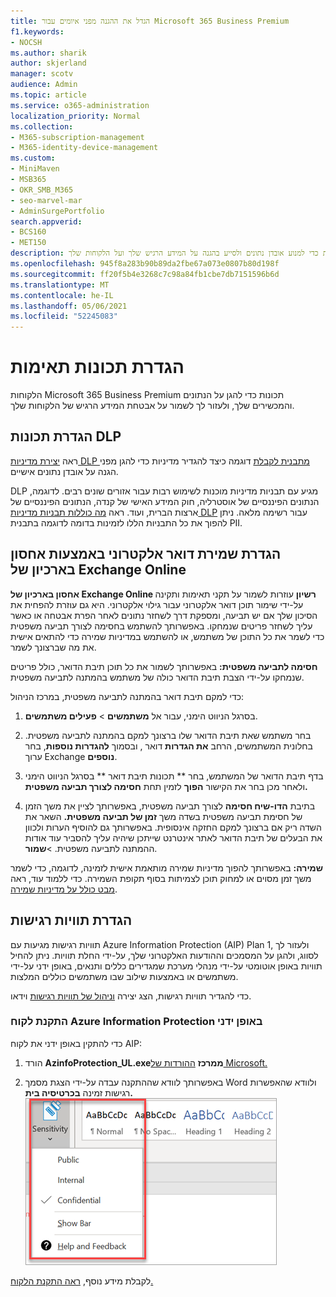 ```yaml
---
title: הגדל את ההגנה מפני איומים עבור Microsoft 365 Business Premium
f1.keywords:
- NOCSH
ms.author: sharik
author: skjerland
manager: scotv
audience: Admin
ms.topic: article
ms.service: o365-administration
localization_priority: Normal
ms.collection:
- M365-subscription-management
- M365-identity-device-management
ms.custom:
- MiniMaven
- MSB365
- OKR_SMB_M365
- seo-marvel-mar
- AdminSurgePortfolio
search.appverid:
- BCS160
- MET150
description: הגדר תכונות תאימות כדי למנוע אובדן נתונים ולסייע בהגנה על המידע הרגיש שלך ועל הלקוחות שלך.
ms.openlocfilehash: 945f8a283b90b89da2fbe67a073e0807b80d198f
ms.sourcegitcommit: ff20f5b4e3268c7c98a84fb1cbe7db7151596b6d
ms.translationtype: MT
ms.contentlocale: he-IL
ms.lasthandoff: 05/06/2021
ms.locfileid: "52245083"
---
```

# <a name="set-up-compliance-features"></a>הגדרת תכונות תאימות

הלקוחות Microsoft 365 Business Premium תכונות כדי להגן על הנתונים והמכשירים שלך, ולעזור לך לשמור על אבטחת המידע הרגיש של הלקוחות שלך.

## <a name="set-up-dlp-features"></a>הגדרת תכונות DLP

ראה [יצירת מדיניות DLP מתבנית לקבלת](../compliance/create-a-dlp-policy-from-a-template.md) דוגמה כיצד להגדיר מדיניות כדי להגן מפני הגנה על אובדן נתונים אישיים. 
  
DLP מגיע עם תבניות מדיניות מוכנות לשימוש רבות עבור אזורים שונים רבים. לדוגמה, הנתונים הפיננסיים של אוסטרליה, חוק המידע האישי של קנדה, הנתונים הפיננסיים של ארצות הברית, ועוד. ראה [מה כוללות תבניות מדיניות DLP](../compliance/what-the-dlp-policy-templates-include.md) עבור רשימה מלאה. ניתן להפוך את כל התבניות הללו לזמינות בדומה לדוגמה בתבנית PII. 
  
## <a name="set-up-email-retention-with-exchange-online-archiving"></a>הגדרת שמירת דואר אלקטרוני באמצעות אחסון בארכיון של Exchange Online

 **אחסון בארכיון של Exchange Online רשיון** עוזרות לשמור על תקני תאימות ותקינה על-ידי שימור תוכן דואר אלקטרוני עבור גילוי אלקטרוני. היא גם עוזרת להפחית את הסיכון שלך אם יש תביעה, ומספקת דרך לשחזר נתונים לאחר הפרת אבטחה או כאשר עליך לשחזר פריטים שנמחקו. באפשרותך להשתמש בחסימה לצורך תביעה משפטית כדי לשמר את כל התוכן של משתמש, או להשתמש במדיניות שמירה כדי להתאים אישית את מה שברצונך לשמר.
  
**חסימה לתביעה משפטית:** באפשרותך לשמור את כל תוכן תיבת הדואר, כולל פריטים שנמחקו על-ידי הצבת תיבת הדואר כולה של משתמש בהמתנה לתביעה משפטית. 
    
כדי למקם תיבת דואר בהמתנה לתביעה משפטית, במרכז הניהול:
    
1. בסרגל הניווט הימני, עבור אל **משתמשים** \> **פעילים משתמשים**.
    
2. בחר משתמש שאת תיבת הדואר שלו ברצונך למקם בהמתנה לתביעה משפטית. בחלונית המשתמשים, הרחב **את הגדרות** דואר , ובסמוך **להגדרות נוספות**, בחר ערוך Exchange **נוספים**.
    
3. בדף תיבת הדואר של המשתמש, בחר ** תכונות תיבת דואר ** בסרגל הניווט הימני ולאחר מכן בחר את הקישור **הפוך** לזמין תחת **חסימה לצורך תביעה משפטית.**
    
4. בתיבת **הדו-שיח חסימה** לצורך תביעה משפטית, באפשרותך לציין את משך הזמן של חסימת תביעה משפטית בשדה משך **זמן של תביעה משפטית.** השאר את השדה ריק אם ברצונך למקם החזקה אינסופית. באפשרותך גם להוסיף הערות ולכוון את הבעלים של תיבת הדואר לאתר אינטרנט שייתכן שיהיה עליך להסביר עוד אודות ההמתנה לתביעה משפטית. \>**שמור**.
    
**שמירה:** באפשרותך להפוך מדיניות שמירה מותאמת אישית לזמינה, לדוגמה, כדי לשמר משך זמן מסוים או למחוק תוכן לצמיתות בסוף תקופת השמירה. כדי ללמוד עוד, ראה [מבט כולל על מדיניות שמירה](../compliance/retention.md).

## <a name="set-up-sensitivity-labels"></a>הגדרת תוויות רגישות

תוויות רגישות מגיעות עם Azure Information Protection (AIP) Plan 1, ולעזור לך לסווג, ולהגן על המסמכים וההודעות האלקטרוני שלך, על-ידי החלת תוויות. ניתן להחיל תוויות באופן אוטומטי על-ידי מנהלי מערכת שמגדירים כללים ותנאים, באופן ידני על-ידי משתמשים או באמצעות שילוב שבו משתמשים כוללים המלצות.

כדי להגדיר תוויות רגישות, הצג יצירה [וניהול של תוויות רגישות](../business-video/create-sensitivity-labels.md) וידאו.



### <a name="install-the-azure-information-protection-client-manually"></a>התקנת לקוח Azure Information Protection באופן ידני

כדי להתקין באופן ידני את לקוח AIP:

1. הורד **AzinfoProtection_UL.exeממרכז** [ההורדות של Microsoft.](https://www.microsoft.com/download/details.aspx?id=53018)
 
2. באפשרותך לוודא שההתקנה עבדה על-ידי הצגת מסמך  Word ולוודא שהאפשרות רגישות זמינה **בכרטיסיה בית.**
<br/>![הרשימה הנפתחת של הכרטיסיה 'הגנה' במסמך Word.](../media/word-sensitivity.png)

לקבלת מידע נוסף, [ראה התקנת הלקוח.](/azure/information-protection/infoprotect-tutorial-step3)